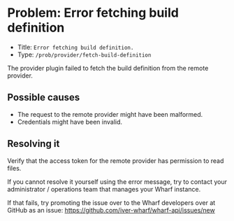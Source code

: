 # Problem: Error fetching build definition

<!-- panels:start -->

<!-- div:right-panel -->

- Title: `Error fetching build definition.`
- Type: `/prob/provider/fetch-build-definition`

<!-- div:left-panel -->

The provider plugin failed to fetch the build definition from the remote
provider.

<!-- panels:end -->

## Possible causes

- The request to the remote provider might have been malformed.
- Credentials might have been invalid.

## Resolving it

Verify that the access token for the remote provider has permission to read files.

If you cannot resolve it yourself using the error message, try to contact your
administrator / operations team that manages your Wharf instance.

If that fails, try promoting the issue over to the Wharf developers over at
GitHub as an issue: <https://github.com/iver-wharf/wharf-api/issues/new>

